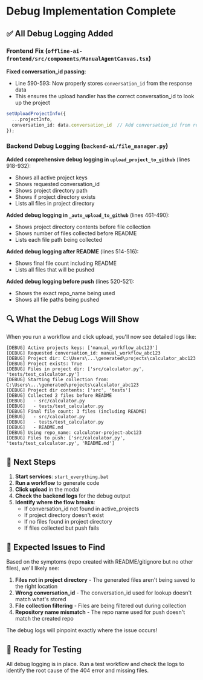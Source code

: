 # Debug Implementation Complete

## ✅ All Debug Logging Added

### Frontend Fix (`offline-ai-frontend/src/components/ManualAgentCanvas.tsx`)

**Fixed conversation_id passing**:
- Line 590-593: Now properly stores `conversation_id` from the response data
- This ensures the upload handler has the correct conversation_id to look up the project

```typescript
setUploadProjectInfo({
  ...projectInfo,
  conversation_id: data.conversation_id  // Add conversation_id from response
});
```

### Backend Debug Logging (`backend-ai/file_manager.py`)

**Added comprehensive debug logging in `upload_project_to_github`** (lines 918-932):
- Shows all active project keys
- Shows requested conversation_id
- Shows project directory path
- Shows if project directory exists
- Lists all files in project directory

**Added debug logging in `_auto_upload_to_github`** (lines 461-490):
- Shows project directory contents before file collection
- Shows number of files collected before README
- Lists each file path being collected

**Added debug logging after README** (lines 514-516):
- Shows final file count including README
- Lists all files that will be pushed

**Added debug logging before push** (lines 520-521):
- Shows the exact repo_name being used
- Shows all file paths being pushed

## 🔍 What the Debug Logs Will Show

When you run a workflow and click upload, you'll now see detailed logs like:

```
[DEBUG] Active projects keys: ['manual_workflow_abc123']
[DEBUG] Requested conversation_id: manual_workflow_abc123
[DEBUG] Project dir: C:\Users\...\generated\projects\calculator_abc123
[DEBUG] Project exists: True
[DEBUG] Files in project dir: ['src/calculator.py', 'tests/test_calculator.py']
[DEBUG] Starting file collection from: C:\Users\...\generated\projects\calculator_abc123
[DEBUG] Project dir contents: ['src', 'tests']
[DEBUG] Collected 2 files before README
[DEBUG]   - src/calculator.py
[DEBUG]   - tests/test_calculator.py
[DEBUG] Final file count: 3 files (including README)
[DEBUG]   - src/calculator.py
[DEBUG]   - tests/test_calculator.py
[DEBUG]   - README.md
[DEBUG] Using repo_name: calculator-project-abc123
[DEBUG] Files to push: ['src/calculator.py', 'tests/test_calculator.py', 'README.md']
```

## 🎯 Next Steps

1. **Start services**: `start_everything.bat`
2. **Run a workflow** to generate code
3. **Click upload** in the modal
4. **Check the backend logs** for the debug output
5. **Identify where the flow breaks**:
   - If conversation_id not found in active_projects
   - If project directory doesn't exist
   - If no files found in project directory
   - If files collected but push fails

## 🔧 Expected Issues to Find

Based on the symptoms (repo created with README/gitignore but no other files), we'll likely see:

1. **Files not in project directory** - The generated files aren't being saved to the right location
2. **Wrong conversation_id** - The conversation_id used for lookup doesn't match what's stored
3. **File collection filtering** - Files are being filtered out during collection
4. **Repository name mismatch** - The repo name used for push doesn't match the created repo

The debug logs will pinpoint exactly where the issue occurs!

## 🚀 Ready for Testing

All debug logging is in place. Run a test workflow and check the logs to identify the root cause of the 404 error and missing files.
